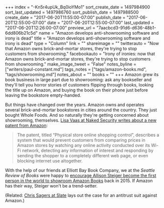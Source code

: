 +++
index = "-Kn5r4upUk_Bq0ioYMo1"
sort_create_date = 1497984900
sort_last_updated = 1497986760
sort_publish_date = 1497988500
create_date = "2017-06-20T11:55:00-07:00"
publish_date = "2017-06-20T12:55:00-07:00"
date = "2017-06-20T12:55:00-07:00"
last_updated = "2017-06-20T12:26:00-07:00"
preview_url = "7aacbcd3-91d6-d636-48b1-6dd806b21c5d"
name = "Amazon develops anti-showrooming software and irony is dead"
title = "Amazon develops anti-showrooming software and irony is dead"
type = "Column"
link = ""
shareimage = ""
twitterauto = "Now that Amazon owns brick-and-mortar stores, they're trying to stop customers from showrooming."
facebookauto = "Irony of ironies: now that Amazon owns brick-and-mortar stores, they're trying to stop customers from showrooming."
make_image_tweet = "False"
notes_byline = ["writers/paul-constant.md"]
tags_notes = ["tags/amazon-books.md", "tags/showrooming.md"]
notes_about = ""
books = ""
+++
Amazon grew its book business in large part due to showrooming: ask any bookseller and they'll tell you horror stories of customers flipping through books, looking the title up on Amazon, and buying the book on their phone just before leaving the bookstore empty-handed. 

But things have changed over the years. Amazon owns and operates several brick-and-mortar bookstores in cities around the country. They just bought Whole Foods. And so naturally they're getting concerned about showrooming, themselves. [Lisa Vaas at Naked Security writes about a new patent from Amazon](https://nakedsecurity.sophos.com/2017/06/19/amazon-plans-to-check-up-on-your-price-checks/):

<blockquote>The patent, titled “Physical store online shopping control”, describes a system that would prevent customers from comparing prices in Amazon stores by watching any online activity conducted over its Wi-Fi network, detecting any information of interest and responding by sending the shopper to a completely different web page, or even blocking internet use altogether.</blockquote>

With the help of our friends at Elliott Bay Book Company, we at the *Seattle Review of Books* were happy to [encourage Allison Steiger become the first person in the world to showroom Amazon Books](http://www.seattlereviewofbooks.com/notes/2015/11/06/independent-bookstore-fan-showrooms-amazon-books/) back in 2015. If Amazon has their way, Steiger won't be a trend-setter.

(Related: [Chris Sagers at Slate](http://www.slate.com/articles/business/moneybox/2017/06/yes_there_is_an_antitrust_case_against_amazon.html) lays out the case for an antitrust suit against Amazon.)

